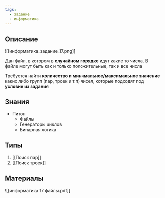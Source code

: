 ```yaml
---
tags:
  - задание
  - информатика
---
```

## Описание

![[информатика_задание_17.png]]

Дан файл, в котором в **случайном порядке** идут какие то числа. В файле могут быть как и только положительные, так и все числа

Требуется найти **количество и минимальное/максимальное значение** каких либо групп (пар, троек и т.п) чисел, которые подходят под **условие из задания**

## Знания

- Питон
	- Файлы
	- Генераторы циклов
	- Бинарная логика

## Типы

1. [[Поиск пар]]
2. [[Поиск троек]]

## Материалы

![[информатика 17 файлы.pdf]]